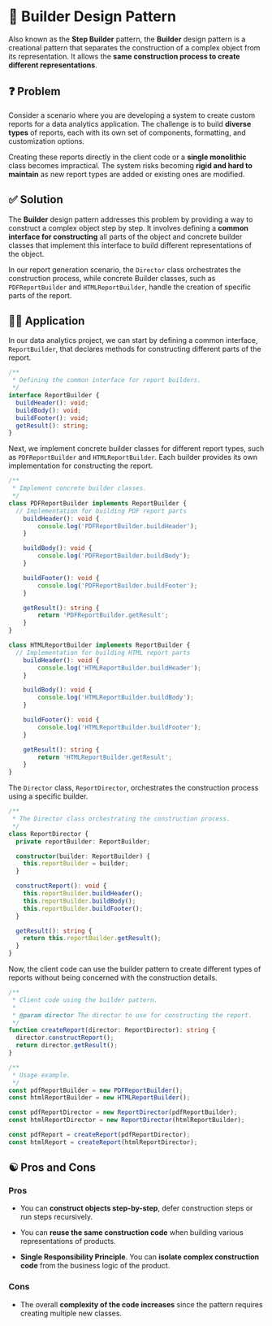 # 👷 Builder Design Pattern

Also known as the **Step Builder** pattern, the **Builder** design pattern is a creational pattern that separates the construction of a complex object from its representation. It allows the **same construction process to create different representations**.

## ❓ Problem

Consider a scenario where you are developing a system to create custom reports for a data analytics application. The challenge is to build **diverse types** of reports, each with its own set of components, formatting, and customization options.

Creating these reports directly in the client code or a **single monolithic** class becomes impractical. The system risks becoming **rigid and hard to maintain** as new report types are added or existing ones are modified.

## ✅ Solution

The **Builder** design pattern addresses this problem by providing a way to construct a complex object step by step. It involves defining a **common interface for constructing** all parts of the object and concrete builder classes that implement this interface to build different representations of the object.

In our report generation scenario, the `Director` class orchestrates the construction process, while concrete Builder classes, such as `PDFReportBuilder` and `HTMLReportBuilder`, handle the creation of specific parts of the report.

## ✍🏻 Application

In our data analytics project, we can start by defining a common interface, `ReportBuilder`, that declares methods for constructing different parts of the report.

```typescript
/**
 * Defining the common interface for report builders.
 */
interface ReportBuilder {
  buildHeader(): void;
  buildBody(): void;
  buildFooter(): void;
  getResult(): string;
}
```

Next, we implement concrete builder classes for different report types, such as `PDFReportBuilder` and `HTMLReportBuilder`. Each builder provides its own implementation for constructing the report.

```typescript
/**
 * Implement concrete builder classes.
 */
class PDFReportBuilder implements ReportBuilder {
  // Implementation for building PDF report parts	
	buildHeader(): void {
		console.log('PDFReportBuilder.buildHeader');
	}

	buildBody(): void {
		console.log('PDFReportBuilder.buildBody');
	}

	buildFooter(): void {
		console.log('PDFReportBuilder.buildFooter');
	}

	getResult(): string {
		return 'PDFReportBuilder.getResult';
	}
}

class HTMLReportBuilder implements ReportBuilder {
  // Implementation for building HTML report parts
	buildHeader(): void {
		console.log('HTMLReportBuilder.buildHeader');
	}

	buildBody(): void {
		console.log('HTMLReportBuilder.buildBody');
	}

	buildFooter(): void {
		console.log('HTMLReportBuilder.buildFooter');
	}

	getResult(): string {
		return 'HTMLReportBuilder.getResult';
	}
}
```

The `Director` class, `ReportDirector`, orchestrates the construction process using a specific builder.

```typescript
/**
 * The Director class orchestrating the construction process.
 */
class ReportDirector {
  private reportBuilder: ReportBuilder;

  constructor(builder: ReportBuilder) {
    this.reportBuilder = builder;
  }

  constructReport(): void {
    this.reportBuilder.buildHeader();
    this.reportBuilder.buildBody();
    this.reportBuilder.buildFooter();
  }

  getResult(): string {
    return this.reportBuilder.getResult();
  }
}
```

Now, the client code can use the builder pattern to create different types of reports without being concerned with the construction details.

```typescript
/**
 * Client code using the builder pattern.
 *
 * @param director The director to use for constructing the report.
 */
function createReport(director: ReportDirector): string {
  director.constructReport();
  return director.getResult();
}

/**
 * Usage example.
 */
const pdfReportBuilder = new PDFReportBuilder();
const htmlReportBuilder = new HTMLReportBuilder();

const pdfReportDirector = new ReportDirector(pdfReportBuilder);
const htmlReportDirector = new ReportDirector(htmlReportBuilder);

const pdfReport = createReport(pdfReportDirector);
const htmlReport = createReport(htmlReportDirector);
```

## ☯️ Pros and Cons

### Pros

- You can **construct objects step-by-step**, defer construction steps or run steps recursively.

- You can **reuse the same construction code** when building various representations of products.

- **Single Responsibility Principle**. You can **isolate complex construction code** from the business logic of the product.

### Cons

- The overall **complexity of the code increases** since the pattern requires creating multiple new classes.
